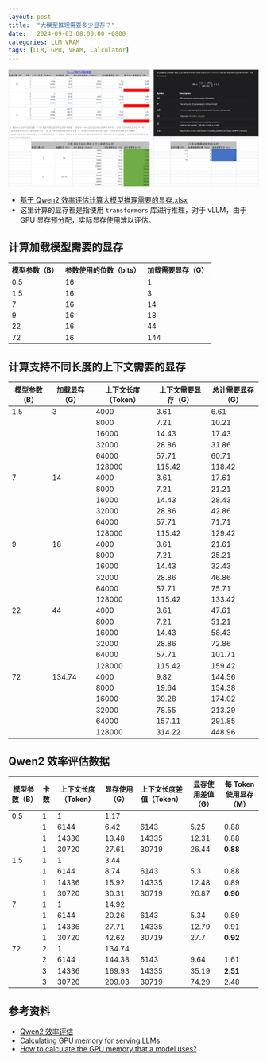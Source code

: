 ```yaml
---
layout: post
title:  "大模型推理需要多少显存？"
date:   2024-09-03 08:00:00 +0800
categories: LLM VRAM
tags: [LLM, GPU, VRAM, Calculator]
---
```


![](/images/2024/LLMInferenceVRAMCalculator/how-much-vram-is-required-for-llm-inference.png)

- [基于 Qwen2 效率评估计算大模型推理需要的显存.xlsx](/images/2024/LLMInferenceVRAMCalculator/基于Qwen2效率评估计算大模型推理需要的显存.xlsx)
- 这里计算的显存都是指使用 `transformers` 库进行推理，对于 vLLM，由于 GPU 显存预分配，实际显存使用难以评估。


## 计算加载模型需要的显存		

| 模型参数（B） | 参数使用的位数（bits） | 加载需要显存（G） |
| --- | --- | --- |
| 0.5 | 16 | 1 |
| 1.5 | 16 | 3 |
| 7 | 16 | 14 |
| 9 | 16 | 18 |
| 22 | 16 | 44 |
| 72 | 16 | 144 |


## 计算支持不同长度的上下文需要的显存				

| 模型参数（B） | 加载显存（G） | 上下文长度（Token） | 上下文需要显存（G） | 总计需要显存（G） |
| --- | --- | --- | --- | --- |
| 1.5 | 3 | 4000 | 3.61 | 6.61 |
|  |  | 8000 | 7.21 | 10.21 |
|  |  | 16000 | 14.43 | 17.43 |
|  |  | 32000 | 28.86 | 31.86 |
|  |  | 64000 | 57.71 | 60.71 |
|  |  | 128000 | 115.42 | 118.42 |
| 7 | 14 | 4000 | 3.61 | 17.61 |
|  |  | 8000 | 7.21 | 21.21 |
|  |  | 16000 | 14.43 | 28.43 |
|  |  | 32000 | 28.86 | 42.86 |
|  |  | 64000 | 57.71 | 71.71 |
|  |  | 128000 | 115.42 | 129.42 |
| 9 | 18 | 4000 | 3.61 | 21.61 |
|  |  | 8000 | 7.21 | 25.21 |
|  |  | 16000 | 14.43 | 32.43 |
|  |  | 32000 | 28.86 | 46.86 |
|  |  | 64000 | 57.71 | 75.71 |
|  |  | 128000 | 115.42 | 133.42 |
| 22 | 44 | 4000 | 3.61 | 47.61 |
|  |  | 8000 | 7.21 | 51.21 |
|  |  | 16000 | 14.43 | 58.43 |
|  |  | 32000 | 28.86 | 72.86 |
|  |  | 64000 | 57.71 | 101.71 |
|  |  | 128000 | 115.42 | 159.42 |
| 72 | 134.74 | 4000 | 9.82 | 144.56 |
|  |  | 8000 | 19.64 | 154.38 |
|  |  | 16000 | 39.28 | 174.02 |
|  |  | 32000 | 78.55 | 213.29 |
|  |  | 64000 | 157.11 | 291.85 |
|  |  | 128000 | 314.22 | 448.96 |


## Qwen2 效率评估数据

| 模型参数（B） | 卡数 | 上下文长度（Token） | 显存使用（G） | 上下文长度差值（Token） | 显存使用差值（G） | 每 Token 使用显存（M） |
| --- | --- | --- | --- | --- | --- | --- |
| 0.5 | 1 | 1 | 1.17 | | | |
|  | 1 | 6144 | 6.42 | 6143 | 5.25 | 0.88 |
|  | 1 | 14336 | 13.48 | 14335 | 12.31 | 0.88 |
|  | 1 | 30720 | 27.61 | 30719 | 26.44 | **0.88** |
| 1.5 | 1 | 1 | 3.44 | | | |
|  | 1 | 6144 | 8.74 | 6143 | 5.3 | 0.88 |
|  | 1 | 14336 | 15.92 | 14335 | 12.48 | 0.89 |
|  | 1 | 30720 | 30.31 | 30719 | 26.87 | **0.90** |
| 7 | 1 | 1 | 14.92 | | | |
|  | 1 | 6144 | 20.26 | 6143 | 5.34 | 0.89 |
|  | 1 | 14336 | 27.71 | 14335 | 12.79 | 0.91 |
|  | 1 | 30720 | 42.62 | 30719 | 27.7 | **0.92** |
| 72 | 2 | 1 | 134.74 | | | |
|  | 2 | 6144 | 144.38 | 6143 | 9.64 | 1.61 |
|  | 3 | 14336 | 169.93 | 14335 | 35.19 | **2.51** |
|  | 3 | 30720 | 209.03 | 30719 | 74.29 | 2.48 |


## 参考资料
- [Qwen2 效率评估](https://qwen.readthedocs.io/zh-cn/latest/benchmark/speed_benchmark.html)
- [Calculating GPU memory for serving LLMs](https://training.continuumlabs.ai/infrastructure/data-and-memory/calculating-gpu-memory-for-serving-llms)
- [How to calculate the GPU memory that a model uses?](https://discuss.pytorch.org/t/how-to-calculate-the-gpu-memory-that-a-model-uses/157486)
